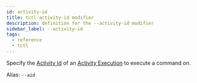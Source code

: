 ```yaml
---
id: activity-id
title: tctl activity-id modifier
description: definition for the --activity-id modifier
sidebar_label: --activity-id
tags:
  - reference
  - tctl
---
```


Specify the [Activity Id](/concepts/what-is-an-activity-id) of an [Activity Execution](/concepts/what-is-an-activity-execution) to execute a command on.

Alias: `--aid`
